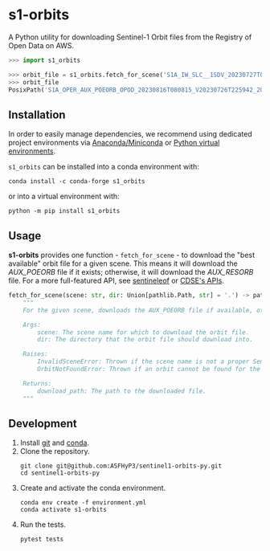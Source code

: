 # s1-orbits

A Python utility for downloading Sentinel-1 Orbit files from the Registry of Open Data on AWS.

```python
>>> import s1_orbits

>>> orbit_file = s1_orbits.fetch_for_scene('S1A_IW_SLC__1SDV_20230727T075102_20230727T075131_049606_05F70A_AE0A')
>>> orbit_file
PosixPath('S1A_OPER_AUX_POEORB_OPOD_20230816T080815_V20230726T225942_20230728T005942.EOF')
```

## Installation

In order to easily manage dependencies, we recommend using dedicated project
environments via [Anaconda/Miniconda](https://docs.conda.io/projects/conda/en/latest/user-guide/install/index.html)
or [Python virtual environments](https://docs.python.org/3/tutorial/venv.html). 

`s1_orbits` can be installed into a conda environment with:

```
conda install -c conda-forge s1_orbits
```

or into a virtual environment with:

```
python -m pip install s1_orbits
```

## Usage

**s1-orbits** provides one function - `fetch_for_scene` - to download the "best available" orbit file for a given scene. This means it will download the *AUX_POEORB* file if it exists; otherwise, it will download the *AUX_RESORB* file. For a more full-featured API, see [sentineleof](https://github.com/scottstanie/sentineleof) or [CDSE's APIs](https://documentation.dataspace.copernicus.eu/APIs.html).

```python
fetch_for_scene(scene: str, dir: Union[pathlib.Path, str] = '.') -> pathlib.Path
    """
    For the given scene, downloads the AUX_POEORB file if available, otherwise downloads the AUX_RESORB file.

    Args:
        scene: The scene name for which to download the orbit file.
        dir: The directory that the orbit file should download into.

    Raises:
        InvalidSceneError: Thrown if the scene name is not a proper Sentinel-1 scene name.
        OrbitNotFoundError: Thrown if an orbit cannot be found for the provided scene.

    Returns:
        download_path: The path to the downloaded file.
    """
```


## Development

1. Install [git](https://git-scm.com/) and [conda](https://conda.io/projects/conda/en/latest/user-guide/install/index.html).
1. Clone the repository.
   ```
   git clone git@github.com:ASFHyP3/sentinel1-orbits-py.git
   cd sentinel1-orbits-py
   ```
1. Create and activate the conda environment.
   ```
   conda env create -f environment.yml
   conda activate s1-orbits
   ```
1. Run the tests.
   ```
   pytest tests
   ```
